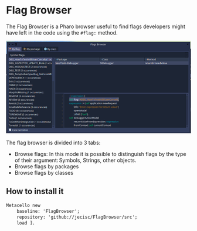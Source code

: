 # Flag Browser

The Flag Browser is a Pharo browser useful to find flags developers might have left in the code using the `#flag:` method.

![Flag Browser example](resources/FlagBrowser.png)

The flag browser is divided into 3 tabs:
- Browse flags: In this mode it is possible to distinguish flags by the type of their argument: Symbols, Strings, other objects.
- Browse flags by packages
- Browse flags by classes

## How to install it

```smalltalk
Metacello new
	baseline: 'FlagBrowser';
	repository: 'github://jecisc/FlagBrowser/src';
	load ].
```
